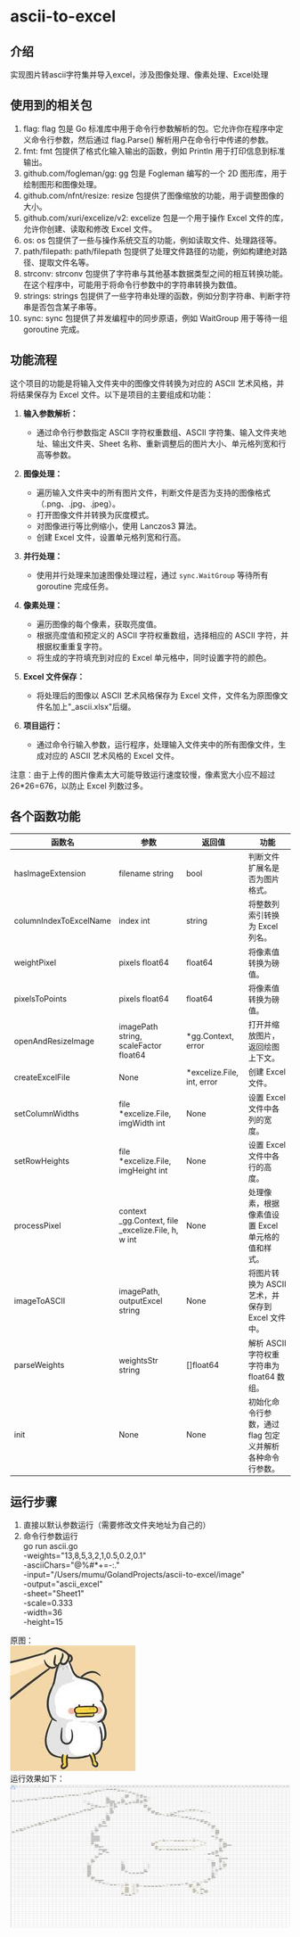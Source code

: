# ascii-to-excel
## 介绍
实现图片转ascii字符集并导入excel，涉及图像处理、像素处理、Excel处理
## 使用到的相关包
1. flag: flag 包是 Go 标准库中用于命令行参数解析的包。它允许你在程序中定义命令行参数，然后通过 flag.Parse() 解析用户在命令行中传递的参数。
2.  fmt: fmt 包提供了格式化输入输出的函数，例如 Println 用于打印信息到标准输出。
3.  github.com/fogleman/gg: gg 包是 Fogleman 编写的一个 2D 图形库，用于绘制图形和图像处理。
4.  github.com/nfnt/resize: resize 包提供了图像缩放的功能，用于调整图像的大小。
5.  github.com/xuri/excelize/v2: excelize 包是一个用于操作 Excel 文件的库，允许你创建、读取和修改 Excel 文件。
6.  os: os 包提供了一些与操作系统交互的功能，例如读取文件、处理路径等。
7.  path/filepath: path/filepath 包提供了处理文件路径的功能，例如构建绝对路径、提取文件名等。
8.  strconv: strconv 包提供了字符串与其他基本数据类型之间的相互转换功能。在这个程序中，可能用于将命令行参数中的字符串转换为数值。
9.  strings: strings 包提供了一些字符串处理的函数，例如分割字符串、判断字符串是否包含某子串等。
10.  sync: sync 包提供了并发编程中的同步原语，例如 WaitGroup 用于等待一组 goroutine 完成。 
## 功能流程
这个项目的功能是将输入文件夹中的图像文件转换为对应的 ASCII 艺术风格，并将结果保存为 Excel 文件。以下是项目的主要组成和功能：

1. **输入参数解析：**
    - 通过命令行参数指定 ASCII 字符权重数组、ASCII 字符集、输入文件夹地址、输出文件夹、Sheet 名称、重新调整后的图片大小、单元格列宽和行高等参数。

2. **图像处理：**
    - 遍历输入文件夹中的所有图片文件，判断文件是否为支持的图像格式（.png、.jpg、.jpeg）。
    - 打开图像文件并转换为灰度模式。
    - 对图像进行等比例缩小，使用 Lanczos3 算法。
    - 创建 Excel 文件，设置单元格列宽和行高。

3. **并行处理：**
    - 使用并行处理来加速图像处理过程，通过 `sync.WaitGroup` 等待所有 goroutine 完成任务。

4. **像素处理：**
    - 遍历图像的每个像素，获取亮度值。
    - 根据亮度值和预定义的 ASCII 字符权重数组，选择相应的 ASCII 字符，并根据权重重复字符。
    - 将生成的字符填充到对应的 Excel 单元格中，同时设置字符的颜色。

5. **Excel 文件保存：**
    - 将处理后的图像以 ASCII 艺术风格保存为 Excel 文件，文件名为原图像文件名加上"_ascii.xlsx"后缀。

6. **项目运行：**
    - 通过命令行输入参数，运行程序，处理输入文件夹中的所有图像文件，生成对应的 ASCII 艺术风格的 Excel 文件。

注意：由于上传的图片像素太大可能导致运行速度较慢，像素宽大小应不超过 26*26=676，以防止 Excel 列数过多。
## 各个函数功能
| 函数名 | 参数 | 返回值 | 功能 |
| --- | --- | --- | --- |
| hasImageExtension | filename string | bool | 判断文件扩展名是否为图片格式。 |
| columnIndexToExcelName | index int | string | 将整数列索引转换为 Excel 列名。 |
| weightPixel | pixels float64 | float64 | 将像素值转换为磅值。 |
| pixelsToPoints | pixels float64 | float64 | 将像素值转换为磅值。 |
| openAndResizeImage | imagePath string, scaleFactor float64 | *gg.Context, error | 打开并缩放图片，返回绘图上下文。 |
| createExcelFile | None | *excelize.File, int, error | 创建 Excel 文件。 |
| setColumnWidths | file *excelize.File, imgWidth int | None | 设置 Excel 文件中各列的宽度。 |
| setRowHeights | file *excelize.File, imgHeight int | None | 设置 Excel 文件中各行的高度。 |
| processPixel | context _gg.Context, file _excelize.File, h, w int | None | 处理像素，根据像素值设置 Excel 单元格的值和样式。 |
| imageToASCII | imagePath, outputExcel string | None | 将图片转换为 ASCII 艺术，并保存到 Excel 文件中。 |
| parseWeights | weightsStr string | []float64 | 解析 ASCII 字符权重字符串为 float64 数组。 |
| init | None | None | 初始化命令行参数，通过 flag 包定义并解析各种命令行参数。

## 运行步骤
1. 直接以默认参数运行（需要修改文件夹地址为自己的）
2. 命令行参数运行\
   go run ascii.go \
   -weights="13,8,5,3,2,1,0.5,0.2,0.1" \
   -asciiChars="@%#*+=-:." \
   -input="/Users/mumu/GolandProjects/ascii-to-excel/image" \
   -output="ascii_excel" \
   -sheet="Sheet1" \
   -scale=0.333 \
   -width=36 \
   -height=15

原图：\
![1.jpeg](image%2F1.jpeg)\
运行效果如下：
![img.png](img.png)